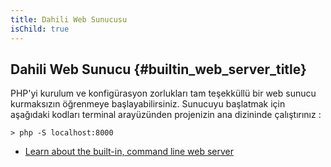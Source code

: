 ```yaml
---
title: Dahili Web Sunucusu
isChild: true
---
```


## Dahili Web Sunucu {#builtin_web_server_title}

PHP'yi  kurulum ve konfigürasyon zorlukları tam teşekküllü bir web sunucu kurmaksızın öğrenmeye başlayabilirsiniz. Sunucuyu başlatmak için aşağıdaki kodları terminal arayüzünden projenizin ana dizininde çalıştırınız : 

    > php -S localhost:8000

* [Learn about the built-in, command line web server][cli-server]

[cli-server]: http://www.php.net/manual/en/features.commandline.webserver.php

